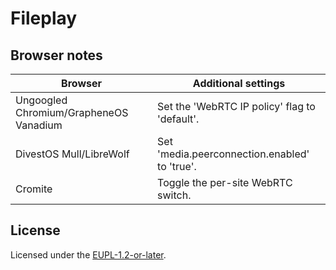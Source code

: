 # Fileplay

## Browser notes

| Browser                                | Additional settings                           |
| -------------------------------------- | --------------------------------------------- |
| Ungoogled Chromium/GrapheneOS Vanadium | Set the 'WebRTC IP policy' flag to 'default'. |
| DivestOS Mull/LibreWolf                | Set 'media.peerconnection.enabled' to 'true'. |
| Cromite                                | Toggle the per-site WebRTC switch.            |

## License

Licensed under the [EUPL-1.2-or-later](./LICENSE).
